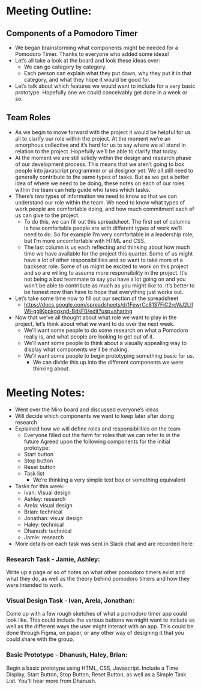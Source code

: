 # Meeting Outline:

## Components of a Pomodoro Timer

- We began brainstorming what components might be needed for a Pomodoro Timer. Thanks to everyone who added some ideas!
- Let’s all take a look at the board and look these ideas over:
  - We can go category by category.
  - Each person can explain what they put down, why they put it in that category, and what they hope it would be good for.
- Let’s talk about which features we would want to include for a very basic prototype. Hopefully one we could conceivably get done in a week or so.

## Team Roles

- As we begin to move forward with the project it would be helpful for us all to clarify our role within the project. At the moment we’re an amorphous collective and it’s hard for us to say where we all stand in relation to the project. Hopefully we’ll be able to clarify that today.
- At the moment we are still solidly within the design and research phase of our development process. This means that we aren’t going to box people into javascript programmer or ui designer yet. We all still need to generally contribute to the same types of tasks. But as we get a better idea of where we need to be doing, these notes on each of our roles within the team can help guide who takes which tasks.
- There’s two types of information we need to know so that we can understand our role within the team. We need to know what types of work people are comfortable doing, and how much commitment each of us can give to the project.
  - To do this, we can fill out this spreadsheet. The first set of columns is how comfortable people are with different types of work we’ll need to do. So for example I’m very comfortable in a leadership role, but I’m more uncomfortable with HTML and CSS.
  - The last column is us each reflecting and thinking about how much time we have available for the project this quarter. Some of us might have a lot of other responsibilities and so want to take more of a backseat role. Some of us might be excited to work on this project and so are willing to assume more responsibility in the project. It’s not being a bad teammate to say you have a lot going on and you won’t be able to contribute as much as you might like to. It’s better to be honest now than have to hope that everything just works out.
- Let’s take some time now to fill out our section of the spreadsheet
  - https://docs.google.com/spreadsheets/d/1FewrCc8137FiC2rcWJ2LIIWI-gglKppkgqxqd-BdsF0/edit?usp=sharing
- Now that we’ve all thought about what role we want to play in the project, let’s think about what we want to do over the next week.
  - We’ll want some people to do some research on what a Pomodoro really is, and what people are looking to get out of it.
  - We’ll want some people to think about a visually appealing way to display what components we’ll be making.
  - We’ll want some people to begin prototyping something basic for us.
    - We can divide this up into the different components we were thinking about.

# Meeting Notes:

- Went over the Miro board and discussed everyone’s ideas
- Will decide which components we want to keep later after doing research
- Explained how we will define roles and responsibilities on the team
  - Everyone filled out the form for roles that we can refer to in the future
    Agreed upon the following components for the initial prototype:
  - Start button
  - Stop button
  - Reset button
  - Task list
    - We’re thinking a very simple text box or something equivalent
- Tasks for this week:
  - Ivan: Visual design
  - Ashley: research
  - Arela: visual design
  - Brian: technical
  - Jonathan: visual design
  - Haley: technical
  - Dhanush: technical
  - Jamie: research
- More details on each task was sent in Slack chat and are recorded here:

### Research Task - Jamie, Ashley:

Write up a page or so of notes on what other pomodoro timers exist and what they do, as well as the theory behind pomodoro timers and how they were intended to work.

### Visual Design Task - Ivan, Arela, Jonathan:

Come up with a few rough sketches of what a pomodoro timer app could look like. This could include the various buttons we might want to include as well as the different ways the user might interact with an app. This could be done through Figma, on paper, or any other way of designing it that you could share with the group.

### Basic Prototype - Dhanush, Haley, Brian:

Begin a basic prototype using HTML, CSS, Javascript. Include a Time Display, Start Button, Stop Button, Reset Button, as well as a Simple Task List. You'll hear more from Dhanush.
